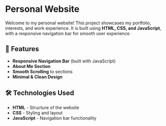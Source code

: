 # Personal Website

Welcome to my personal website! This project showcases my portfolio, interests, and work experience. It is built using **HTML, CSS, and JavaScript**, with a responsive navigation bar for smooth user experience.

## 🚀 Features
- **Responsive Navigation Bar** (built with JavaScript)
- **About Me Section**
- **Smooth Scrolling** to sections
- **Minimal & Clean Design**

## 🛠 Technologies Used
- **HTML** - Structure of the website
- **CSS** - Styling and layout
- **JavaScript** - Navigation bar functionality
